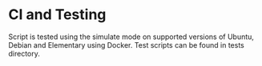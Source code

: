 # CI and Testing

Script is tested using the simulate mode on supported versions of Ubuntu, Debian and Elementary using Docker.
Test scripts can be found in tests directory.
